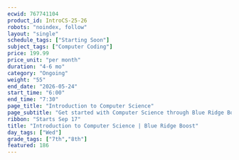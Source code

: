 ```yaml
---
ecwid: 767741104
product_id: IntroCS-25-26
robots: "noindex, follow"
layout: "single"
schedule_tags: ["Starting Soon"]
subject_tags: ["Computer Coding"]
price: 199.99
price_unit: "per month"
duration: "4-6 mo"
category: "Ongoing"
weight: "55"
end_date: "2026-05-24"
start_time: "6:00"
end_time: "7:30"
page_title: "Introduction to Computer Science"
page_subtitle: "Get started with Computer Science through Blue Ridge Boost and CodeHS!"
ribbon: "Starts Sep 17"
title: "Introduction to Computer Science | Blue Ridge Boost"
day_tags: ["Wed"]
grade_tags: ["7th","8th"]
featured: 186
---
```

